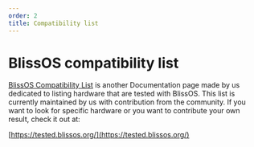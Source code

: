 ```yaml
---
order: 2
title: Compatibility list
---
```


# BlissOS compatibility list

[BlissOS Compatibility List](https://tested.blissos.org/) is another Documentation page made by us dedicated to listing hardware that are tested with BlissOS. This list is currently maintained by us with contribution from the community. If you want to look for specific hardware or you want to contribute your own result, check it out at:

[https://tested.blissos.org/](https://tested.blissos.org/)

